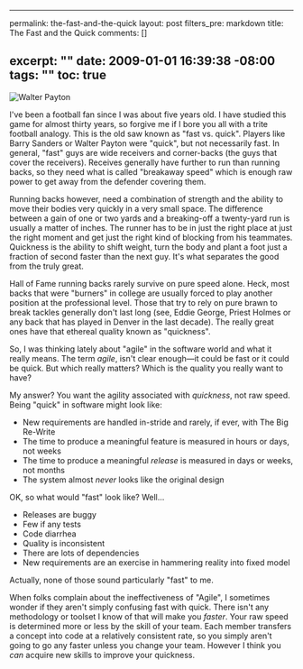 ----- 
permalink: the-fast-and-the-quick
layout: post
filters_pre: markdown
title: The Fast and the Quick
comments: []

excerpt: ""
date: 2009-01-01 16:39:38 -08:00
tags: ""
toc: true
-----
![Walter Payton](http://media-2.web.britannica.com/eb-media/91/95591-004-36D62DDD.jpg)

I've been a football fan since I was about five years old. I have studied this game for almost thirty years, so forgive me if I bore you all with a trite football analogy. This is the old saw known as "fast vs. quick". Players like Barry Sanders or Walter Payton were "quick", but not necessarily fast. In general, "fast" guys are wide receivers and corner-backs (the guys that cover the receivers). Receives generally have further to run than running backs, so they need what is called "breakaway speed" which is enough raw power to get away from the defender covering them.

Running backs however, need a combination of strength and the ability to move their bodies very quickly in a very small space. The difference between a gain of one or two yards and a breaking-off a twenty-yard run is usually a matter of inches. The runner has to be in just the right place at just the right moment and get just the right kind of blocking from his teammates. Quickness is the ability to shift weight, turn the body and plant a foot just a fraction of second faster than the next guy. It's what separates the good from the truly great.

Hall of Fame running backs rarely survive on pure speed alone. Heck, most backs that were "burners" in college are usually forced to play another position at the professional level. Those that try to rely on pure brawn to break tackles generally don't last long (see, Eddie George, Priest Holmes or any back that has played in Denver in the last decade). The really great ones have that ethereal quality known as "quickness".

So, I was thinking lately about "agile" in the software world and what it really means. The term _agile_, isn't clear enough—it could be fast or it could be quick. But which really matters? Which is the quality you really want to have?

My answer? You want the agility associated with _quickness_, not raw speed. Being "quick" in software might look like:
*  New requirements are handled in-stride and rarely, if ever, with The Big Re-Write
*  The time to produce a meaningful feature is measured in hours or days, not weeks
*  The time to produce a meaningful _release_ is measured in days or weeks, not months
*  The system almost _never_ looks like the original design

OK, so what would "fast" look like? Well…
*  Releases are buggy
*  Few if any tests
*  Code diarrhea
*  Quality is inconsistent
*  There are lots of dependencies
*  New requirements are an exercise in hammering reality into fixed model

Actually, none of those sound particularly "fast" to me.

When folks complain about the ineffectiveness of "Agile", I sometimes wonder if they aren't simply confusing fast with quick. There isn't any methodology or toolset I know of that will make you _faster_. Your raw speed is determined more or less by the skill of your team. Each member transfers a concept into code at a relatively consistent rate, so you simply aren't going to go any faster unless you change your team. However I think you _can_ acquire new skills to improve your quickness.
